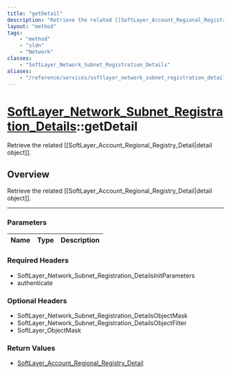 ```yaml
---
title: "getDetail"
description: "Retrieve the related [[SoftLayer_Account_Regional_Registry_Detail|detail object]]."
layout: "method"
tags:
    - "method"
    - "sldn"
    - "Network"
classes:
    - "SoftLayer_Network_Subnet_Registration_Details"
aliases:
    - "/reference/services/softlayer_network_subnet_registration_details/getDetail"
---
```

# [SoftLayer_Network_Subnet_Registration_Details](/reference/services/SoftLayer_Network_Subnet_Registration_Details)::getDetail

Retrieve the related [[SoftLayer_Account_Regional_Registry_Detail|detail object]].


## Overview 
Retrieve the related [[SoftLayer_Account_Regional_Registry_Detail|detail object]].

-----

### Parameters 
|Name | Type | Description |
| --- | --- | --- |


### Required Headers
* SoftLayer_Network_Subnet_Registration_DetailsInitParameters
* authenticate


### Optional Headers
* SoftLayer_Network_Subnet_Registration_DetailsObjectMask
* SoftLayer_Network_Subnet_Registration_DetailsObjectFilter
* SoftLayer_ObjectMask

### Return Values
* <a href='/reference/datatypes/SoftLayer_Account_Regional_Registry_Detail'>SoftLayer_Account_Regional_Registry_Detail </a>




